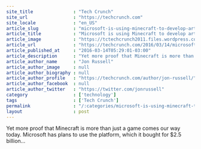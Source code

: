 ```yaml
---
site_title               : "Tech Crunch"
site_url                 : "https://techcrunch.com"
site_locale              : "en_US"
article_slug             : "microsoft-is-using-minecraft-to-develop-artificial-intelligence-tech-for-the-real-world"
article_title            : "Microsoft is using Minecraft to develop artificial intelligence tech for the real world"
article_image            : "https://tctechcrunch2011.files.wordpress.com/2014/04/img_0416.png?w=764&h=400&crop=1"
article_url              : "https://techcrunch.com/2016/03/14/microsoft-is-using-minecraft-to-develop-artificial-intelligence-tech-for-the-real-world/"
article_published_at     : "2016-03-14T05:29:01-03:00"
article_description      : "Yet more proof that Minecraft is more than just a game comes our way today. Microsoft has plans to use the platform, which it bought for $2.5 billion..."
article_author_name      : "Jon Russell"
article_author_image     : null
article_author_biography : null
article_author_profile   : "https://techcrunch.com/author/jon-russell/"
article_author_facebook  : null
article_author_twitter   : "https://twitter.com/jonrussell"
category                 : ['technology']
tags                     : ['Tech Crunch']
permalink                : "/:categories/microsoft-is-using-minecraft-to-develop-artificial-intelligence-tech-for-the-real-world/"
layout                   : post
---
```


Yet more proof that Minecraft is more than just a game comes our way today. Microsoft has plans to use the platform, which it bought for $2.5 billion...

